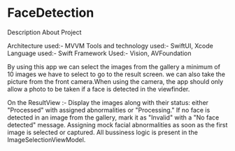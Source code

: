 # FaceDetection

Description About Project

Architecture used:- MVVM
Tools and technology used:- SwiftUI, Xcode
Language used:- Swift
Framework Used:- Vision, AVFoundation

By using this app we can select the images from the gallery a minimum of 10 images we have to select to go to the result screen. we can also take the picture from the front camera.When using the camera, the app should only allow a photo to be taken if a face is detected in the viewfinder.

On the ResultView :- Display the images along with their status: either "Processed" with assigned
abnormalities or "Processing." If no face is detected in an image from the gallery, mark it as "Invalid" with a "No face detected" message.
Assigning mock facial abnormalities as soon as the first image is selected or captured.
All bussiness logic is present in the ImageSelectionViewModel.

